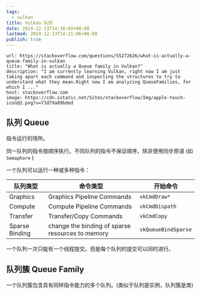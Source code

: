 ```yaml
---
tags:
  - vulkan
title: Vulkan 队列
date: 2024-12-13T14:10:03+08:00
lastmod: 2024-12-13T14:21:06+08:00
publish: true
---
```



```cardlink
url: https://stackoverflow.com/questions/55272626/what-is-actually-a-queue-family-in-vulkan
title: "What is actually a Queue family in Vulkan?"
description: "I am currently learning Vulkan, right now I am just taking apart each command and inspecting the structures to try to understand what they mean.Right now I am analyzing QueueFamilies, for which I ..."
host: stackoverflow.com
image: https://cdn.sstatic.net/Sites/stackoverflow/Img/apple-touch-icon@2.png?v=73d79a89bded
```

## 队列 Queue

指令运行的场所。

同一队列的指令按顺序执行。不同队列的指令不保证顺序，除非使用同步原语 (如 `Semaphore` )

一个队列可以运行一种或多种指令：

| 队列类型           | 命令类型                                             | 开始命令                |
| -------------- | ------------------------------------------------ | ------------------- |
| Graphics       | Graphics Pipeline Commands                       | `vkCmdDraw*`        |
| Compute        | Compute Pipeline Commands                        | `vkCmdDispath`      |
| Transfer       | Transfer/Copy Commands                           | `vkCmdCopy`         |
| Sparse Binding | change the binding of sparse resources to memory | `vkQueueBindSparse` |
一个队列一次只能有一个线程提交。但是每个队列的提交可以同时进行。
## 队列簇 Queue Family

一个队列簇包含具有同样指令能力的多个队列。(类似于队列是实例，队列簇是类)

